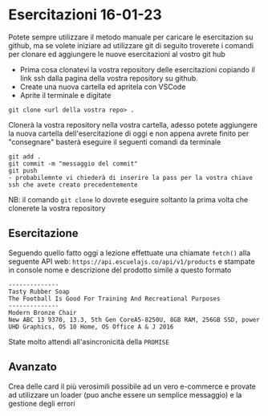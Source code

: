 # Esercitazioni 16-01-23

Potete sempre utilizzare il metodo manuale per caricare le esercitazion su github, ma se volete iniziare ad utilizzare git di seguito troverete i comandi per clonare ed aggiungere le nuove esercitazioni al vostro git hub

- Prima cosa clonatevi la vostra repository delle esercitazioni copiando il link ssh dalla pagina della vostra repository su github.
- Create una nuova cartella ed apritela con VSCode
- Aprite il terminale e digitate

```
git clone <url della vostra repo> .
```

Clonerà la vostra repository nella vostra cartella, adesso potete aggiungere la nuova cartella dell'esercitazione di oggi e non appena avrete finito per "consegnare" basterà eseguire il seguenti comandi da terminale

```
git add .
git commit -m "messaggio del commit"
git push
- probabilemnte vi chiederà di inserire la pass per la vostra chiave ssh che avete creato precedentemente
```

NB: il comando `git clone` lo dovrete eseguire soltanto la prima volta che clonerete la vostra repository

## Esercitazione

Seguendo quello fatto oggi a lezione effettuate una chiamate `fetch()` alla seguente API web: `https://api.escuelajs.co/api/v1/products` e stampate in console nome e descrizione del prodotto simile a questo formato

```
--------------
Tasty Rubber Soap
The Football Is Good For Training And Recreational Purposes
--------------
Modern Bronze Chair
New ABC 13 9370, 13.3, 5th Gen CoreA5-8250U, 8GB RAM, 256GB SSD, power UHD Graphics, OS 10 Home, OS Office A & J 2016

```

State molto attendi all'asincronicità della `PROMISE`

## Avanzato

Crea delle card il più verosimili possibile ad un vero e-commerce e provate ad utilizzare un loader (puo anche essere un semplice messaggio) e la gestione degli errori
